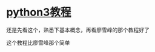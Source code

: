 # [python3教程](http://www.runoob.com/python3/python3-tutorial.html)

还是先看这个，熟悉下基本概念，再看廖雪峰的那个教程好了

这个教程比廖雪峰那个简单

